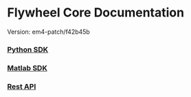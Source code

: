 # Flywheel Core Documentation
Version: em4-patch/f42b45b

### [Python SDK](python/)

### [Matlab SDK](matlab/)

### [Rest API](swagger/index.html)

